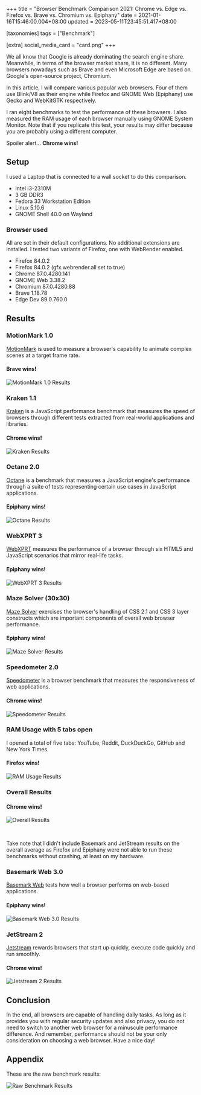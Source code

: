 +++
title = "Browser Benchmark Comparison 2021: Chrome vs. Edge vs. Firefox vs. Brave vs. Chromium vs. Epiphany"
date = 2021-01-16T15:46:00.004+08:00
updated = 2023-05-11T23:45:51.417+08:00

[taxonomies]
tags = ["Benchmark"]

[extra]
social_media_card = "card.png"
+++

We all know that Google is already dominating the search engine share. Meanwhile, in terms of the browser market share, it is no different. Many browsers nowadays such as Brave and even Microsoft Edge are based on Google's open-source project, Chromium.
<!-- more -->

In this article, I will compare various popular web browsers. Four of them use Blink/V8 as their engine while Firefox and GNOME Web (Epiphany) use Gecko and WebKitGTK respectively.

I ran eight benchmarks to test the performance of these browsers. I also measured the RAM usage of each browser manually using GNOME System Monitor. Note that if you replicate this test, your results may differ because you are probably using a different computer.

Spoiler alert... **Chrome wins!**

## Setup

I used a Laptop that is connected to a wall socket to do this comparison.

* Intel i3-2310M
* 3 GB DDR3
* Fedora 33 Workstation Edition
* Linux 5.10.6
* GNOME Shell 40.0 on Wayland

### Browser used

All are set in their default configurations. No additional extensions are installed. I tested two variants of Firefox, one with WebRender enabled.

* Firefox 84.0.2
* Firefox  84.0.2 (gfx.webrender.all set to true)
* Chrome 87.0.4280.141
* GNOME Web 3.38.2
* Chromium 87.0.4280.88
* Brave 1.18.78
* Edge Dev 89.0.760.0

## Results

### MotionMark 1.0

[MotionMark](https://browserbench.org/MotionMark/) is used to measure a browser's capability to animate complex scenes at a target frame rate.

#### Brave wins!

![MotionMark 1.0 Results](motion-mark.png)

### Kraken 1.1

[Kraken](https://mozilla.github.io/krakenbenchmark.mozilla.org/) is a JavaScript performance benchmark that measures the speed of browsers through different tests extracted from real-world applications and libraries.

#### Chrome wins!

![Kraken Results](kraken.png)

### Octane 2.0

[Octane](https://chromium.github.io/octane/) is a benchmark that measures a JavaScript engine's performance through a suite of tests representing certain use cases in JavaScript applications.

#### Epiphany wins!

![Octane Results](octane.png)

### WebXPRT 3

[WebXPRT](https://www.principledtechnologies.com/benchmarkxprt/webxprt/2018/3_v5/) measures the performance of a browser through six HTML5 and JavaScript scenarios that mirror real-life tasks.

#### Epiphany wins!

![WebXPRT 3 Results](webxprt.png)

### Maze Solver (30x30)

[Maze Solver](https://testdrive-archive.azurewebsites.net/performance/mazesolver/default.html) exercises the browser's handling of CSS 2.1 and CSS 3 layer constructs which are important components of overall web browser performance.

#### Epiphany wins!

![Maze Solver Results](maze-solver.png)

### Speedometer 2.0

[Speedometer](https://browserbench.org/Speedometer2.0/) is a browser benchmark that measures the responsiveness of web applications.

#### Chrome wins!

![Speedometer Results](speedometer.png)

### RAM Usage with 5 tabs open

I opened a total of five tabs: YouTube, Reddit, DuckDuckGo, GitHub and New York Times.

#### Firefox wins!

![RAM Usage Results](ram-usage.png)

### Overall Results

#### Chrome wins!

![Overall Results](overall-result.png)

<br>

Take note that I didn't include Basemark and JetStream results on the overall average as Firefox and Epiphany were not able to run these benchmarks without crashing, at least on my hardware.

### Basemark Web 3.0

[Basemark Web](https://web.basemark.com) tests how well a browser performs on web-based applications.

#### Epiphany wins!

![Basemark Web 3.0 Results](basemark-web.png)

### JetStream 2

[Jetstream](https://browserbench.org/JetStream/) rewards browsers that start up quickly, execute code quickly and run smoothly.

#### Chrome wins!

![Jetstream 2 Results](jetstream.png)

## Conclusion

In the end, all browsers are capable of handling daily tasks. As long as it provides you with regular security updates and also privacy, you do not need to switch to another web browser for a minuscule performance difference. And remember, performance should not be your only consideration on choosing a web browser. Have a nice day!

## Appendix

These are the raw benchmark results:

![Raw Benchmark Results](raw-data.png)

